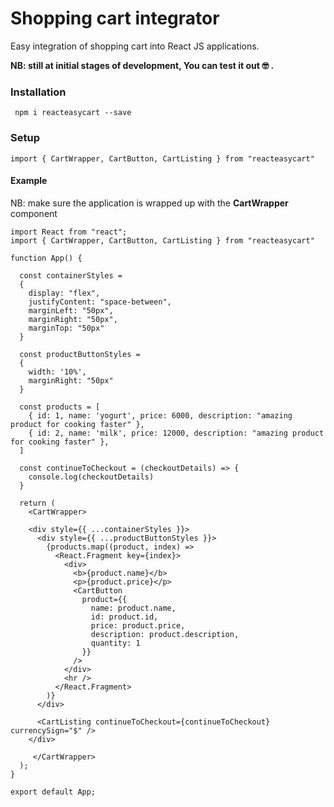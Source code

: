 # Shopping cart integrator
<p>Easy integration of shopping cart into React JS applications.</p>
<b>NB: still at initial stages of development, You can test it out  🤓 .</b>

### Installation
```
 npm i reacteasycart --save
```
### Setup

```
import { CartWrapper, CartButton, CartListing } from "reacteasycart"

```

#### Example

<p>NB: make sure the application is wrapped up with the <b>CartWrapper</b> component</p>

```
import React from "react";
import { CartWrapper, CartButton, CartListing } from "reacteasycart"

function App() {

  const containerStyles =
  {
    display: "flex",
    justifyContent: "space-between",
    marginLeft: "50px",
    marginRight: "50px",
    marginTop: "50px"
  }

  const productButtonStyles =
  {
    width: '10%',
    marginRight: "50px"
  }

  const products = [
    { id: 1, name: 'yogurt', price: 6000, description: "amazing product for cooking faster" },
    { id: 2, name: 'milk', price: 12000, description: "amazing product for cooking faster" },
  ]

  const continueToCheckout = (checkoutDetails) => {
    console.log(checkoutDetails)
  }

  return (
    <CartWrapper>

    <div style={{ ...containerStyles }}>
      <div style={{ ...productButtonStyles }}>
        {products.map((product, index) =>
          <React.Fragment key={index}>
            <div>
              <b>{product.name}</b>
              <p>{product.price}</p>
              <CartButton
                product={{
                  name: product.name,
                  id: product.id,
                  price: product.price,
                  description: product.description,
                  quantity: 1
                }}
              />
            </div>
            <hr />
          </React.Fragment>
        )}
      </div>

      <CartListing continueToCheckout={continueToCheckout} currencySign="$" />
    </div>

     </CartWrapper>
  );
}

export default App;


```

